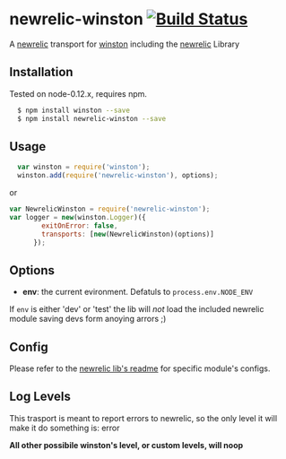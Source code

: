 # newrelic-winston [![Build Status](https://secure.travis-ci.org/flite/newrelic-winston.png)](http://travis-ci.org/flite/newrelic-winston)

A [newrelic][0] transport for [winston][1] including the [newrelic][2] Library

## Installation

Tested on node-0.12.x, requires npm.

``` sh
  $ npm install winston --save
  $ npm install newrelic-winston --save
```

## Usage
```javascript
  var winston = require('winston');
  winston.add(require('newrelic-winston'), options);

```

or

```javascript
var NewrelicWinston = require('newrelic-winston');
var logger = new(winston.Logger)({
        exitOnError: false,
        transports: [new(NewrelicWinston)(options)]
      });
```
## Options
* __env__:  the current evironment. Defatuls to `process.env.NODE_ENV`

If `env` is either 'dev' or 'test' the lib will _not_ load the included newrelic module saving devs form anoying arrors ;)

## Config
Please refer to the [newrelic lib's readme](https://github.com/newrelic/node-newrelic#configuring-the-module) for specific module's configs.

## Log Levels
This trasport is meant to report errors to newrelic, so the only level it will make it do something is:
error

**All other possibile winston's level, or custom levels, will noop**

[0]: http://newrelic.com/
[1]: https://github.com/flatiron/winston
[2]: https://github.com/newrelic/node-newrelic
